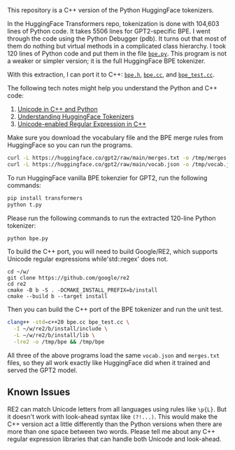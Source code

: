 This repository is a C++ version of the Python HuggingFace tokenizers.

In the HuggingFace Transformers repo, tokenization is done with 104,603 lines of Python code. It takes 5506 lines for GPT2-specific BPE. I went through the code using the Python Debugger (pdb). It turns out that most of them do nothing but virtual methods in a complicated class hierarchy. I took 120 lines of Python code and put them in the file [`bpe.py`](bpe.py). This program is not a weaker or simpler version; it is the full HuggingFace BPE tokenizer.

With this extraction, I can port it to C++: [`bpe.h`](bpe.h), [`bpe.cc`](bpe.cc), and [`bpe_test.cc`](bpe_test.cc).

The following tech notes might help you understand the Python and C++ code:

1. [Unicode in C++ and Python](u.md)
1. [Understanding HuggingFace Tokenizers](0.md)
1. [Unicode-enabled Regular Expression in C++](1.md)

Make sure you download the vocabulary file and the BPE merge rules from HuggingFace so you can run the programs.

```bash
curl -L https://huggingface.co/gpt2/raw/main/merges.txt -o /tmp/merges.txt
curl -L https://huggingface.co/gpt2/raw/main/vocab.json -o /tmp/vocab.json
```

To run HuggingFace vanilla BPE tokenzier for GPT2, run the following commands:

```bash
pip install transformers
python t.py
```

Please run the following commands to run the extracted 120-line Python tokenizer:

```bash
python bpe.py
```

To build the C++ port, you will need to build Google/RE2, which supports Unicode regular expressions while'std::regex' does not.

```
cd ~/w/
git clone https://github.com/google/re2
cd re2
cmake -B b -S . -DCMAKE_INSTALL_PREFIX=b/install
cmake --build b --target install
```

Then you can build the C++ port of the BPE tokenizer and run the unit test.

```bash
clang++ -std=c++20 bpe.cc bpe_test.cc \
  -I ~/w/re2/b/install/include \
  -L ~/w/re2/b/install/lib \
  -lre2 -o /tmp/bpe && /tmp/bpe
```

All three of the above programs load the same `vocab.json` and `merges.txt` files, so they all work exactly like HuggingFace did when it trained and served the GPT2 model.

## Known Issues

RE2 can match Unicode letters from all languages using rules like `\p{L}`. But it doesn't work with look-ahead syntax like `(?!...)`. This would make the C++ version act a little differently than the Python versions when there are more than one space between two words. Please tell me about any C++ regular expression libraries that can handle both Unicode and look-ahead.

